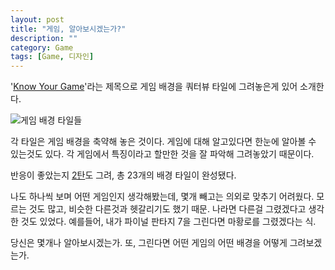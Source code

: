 ```yaml
---
layout: post
title: "게임, 알아보시겠는가?"
description: ""
category: Game
tags: [Game, 디자인]
---
```


'[Know Your Game](https://www.behance.net/gallery/16795693/Know-Your-Game)'라는 제목으로
게임 배경을 쿼터뷰 타일에 그려놓은게 있어 소개한다.


![게임 배경 타일들](https://lh3.googleusercontent.com/-x3qIlbOaChA/VQFqUHNg6xI/AAAAAAAAPCk/HM92ndOKcS0/s600/know-your-game.jpg "게임 배경을 축약한 정방형 타일들. 몇개나 알아 보시겠는가.")


각 타일은 게임 배경을 축약해 놓은 것이다.
게임에 대해 알고있다면 한눈에 알아볼 수 있는것도 있다.
각 게임에서 특징이라고 할만한 것을 잘 파악해 그려놓았기 때문이다.

반응이 좋았는지 [2탄](https://www.behance.net/gallery/22188531/Know-Your-Game-p2)도 그려,
총 23개의 배경 타일이 완성됐다.

나도 하나씩 보며 어떤 게임인지 생각해봤는데, 몇개 빼고는 의외로 맞추기 어려웠다.
모르는 것도 많고, 비슷한 다른것과 헷갈리기도 했기 때문.
나라면 다른걸 그렸겠다고 생각한 것도 있었다.
예를들어, 내가 파이널 판타지 7을 그린다면 마황로를 그렸겠다는 식.

당신은 몇개나 알아보시겠는가.
또, 그린다면 어떤 게임의 어떤 배경을 어떻게 그려보겠는가.
